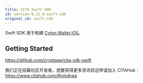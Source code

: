 ```yaml
---
title: CITA Swift SDK
id: version-0.22.0-swift-sdk
original_id: swift-sdk
---
```


Swift SDK 用于构建 [Cyton Wallet iOS](https://github.com/cryptape/cyton-ios)。

## Getting Started

https://github.com/cryptape/cita-sdk-swift

我们正在招募社区开发者，想要获得更多资讯欢迎申请加入 CITAHub：https://www.citahub.com/#joinArea